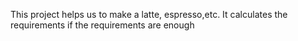 This project helps us to make a latte, espresso,etc. It calculates the requirements if the requirements are enough
